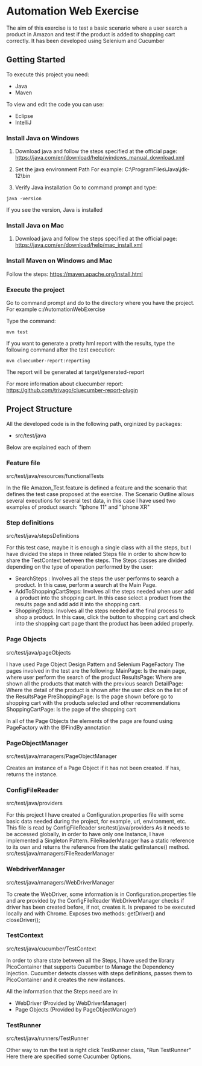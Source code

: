 # Automation Web Exercise

The aim of this exercise is to test a basic scenario where a user search a product in Amazon and test if the product
is added to shopping cart correctly.
It has been developed using Selenium and Cucumber

## Getting Started

To execute this project you need:
- Java
- Maven

To view and edit the code you can use:
- Eclipse
- IntelliJ

### Install Java on Windows

1. Download java and follow the steps specified at the official page:
https://java.com/en/download/help/windows_manual_download.xml

2. Set the java environment Path
For example:
C:\ProgramFiles\Java\jdk-12\bin

3. Verify Java installation
Go to command prompt and type:

```
java -version
```

If you see the version, Java is installed

### Install Java on Mac

1. Download java and follow the steps specified at the official page:
https://java.com/en/download/help/mac_install.xml

### Install Maven on Windows and Mac
Follow the steps: https://maven.apache.org/install.html

### Execute the project

Go to command prompt and do to the directory where you have the project.
For example c:/AutomationWebExercise

Type the command:
```
mvn test
```

If you want to generate a pretty hml report with the results, type the following command after the test execution:

```
mvn cluecumber-report:reporting
```
The report will be generated at target/generated-report

For more information about cluecumber report:
https://github.com/trivago/cluecumber-report-plugin


## Project Structure

All the developed code is in the following path, orginized by packages:
 - src/test/java

 Below are explained each of them

### Feature file
src/test/java/resources/functionalTests

In the file Amazon_Test.feature is defined a feature and the scenario that defines the test case proposed at the
exercise. The Scenario Outline allows several executions for several test data, in this case I have used two examples
of product search: "Iphone 11" and "Iphone XR"

### Step definitions
src/test/java/stepsDefinitions

For this test case, maybe it is enough a single class with all the steps, but I have divided the steps in three related
Steps file in order to show how to share the TestContext between the steps.
The Steps classes are divided depending on the type of operation performed by the user:
 - SearchSteps : Involves all the steps the user performs to search a product. In this case, perform a search at the Main Page.
 - AddToShoppingCartSteps: Involves all the steps needed when user add a product into the shopping cart.
   In this case select a product from the results page and add add it into the shopping cart.
 - ShoppingSteps: Involves all the steps needed at the final process to shop a product. In this case,
   click the button to shopping cart and check into the shopping cart page thant the product has been added properly.

### Page Objects
src/test/java/pageObjects

I have used Page Object Design Pattern and Selenium PageFactory
The pages involved in the test are the following:
MainPage: Is the main page, where user perform the search of the product
ResultsPage: Where are shown all the products that match with the previous search
DetailPage: Where the detail of the product is shown after the user click on the list of the ResultsPage
PreShoppingPage: Is the page shown before go to shopping cart with the products selected and other recommendations
ShoppingCartPage: Is the page of the shopping cart

In all of the Page Objects the elements of the page are found using PageFactory with the @FindBy annotation

### PageObjectManager
src/test/java/managers/PageObjectManager

Creates an instance of a Page Object if it has not been created. If has, returns the instance.

### ConfigFileReader
src/test/java/providers

For this project I have created a Configuration.properties file with some basic data needed during the project, for
example, url, environment, etc.
This file is read by ConfigFileReader src/test/java/providers
As it needs to be accessed globally, in order to have only one Instance, I have implemented a Singleton Pattern.
FileReaderManager has a static reference to its own and returns the reference from the static getInstance() method.
src/test/java/managers/FileReaderManager

### WebdriverManager
src/test/java/managers/WebDriverManager

To create the WebDriver, some information is in Configuration.properties file and are provided by the ConfigFileReader
WebDriverManager checks if driver has been created before, if not, creates it.
Is prepared to be executed locally and with Chrome.
Exposes two methods: getDriver() and closeDriver();

### TestContext
src/test/java/cucumber/TestContext

In order to share state between all the Steps, I have used the library PicoContainer
that supports Cucumber to Manage the Dependency Injection.
Cucumber detects classes with steps definitions, passes them to PicoContainer and it creates the new instances.

All the information that the Steps need are in:
  - WebDriver (Provided by WebDriverManager)
  - Page Objects (Provided by PageObjectManager)

### TestRunner
src/test/java/runners/TestRunner

Other way to run the test is right click TestRunner class, "Run TestRunner"
Here there are specified some Cucumber Options.















